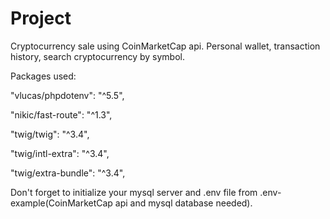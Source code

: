 # Project

Cryptocurrency sale using CoinMarketCap api. Personal wallet, transaction history, search cryptocurrency by symbol.

Packages used:

"vlucas/phpdotenv": "^5.5",

"nikic/fast-route": "^1.3",

"twig/twig": "^3.4",

"twig/intl-extra": "^3.4",

"twig/extra-bundle": "^3.4",

Don't forget to initialize your mysql server and .env file from .env-example(CoinMarketCap api and mysql database needed).